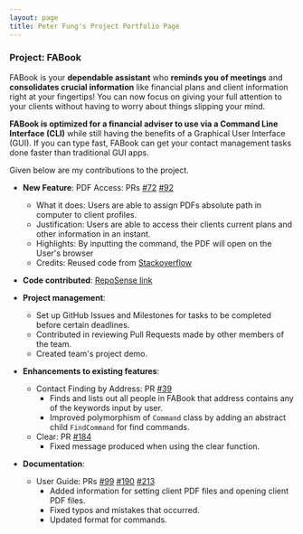 ```yaml
---
layout: page
title: Peter Fung's Project Portfolio Page
---
```


### Project: FABook

FABook is your **dependable assistant** who **reminds you of meetings** and **consolidates crucial information** like financial plans and client information right at your fingertips! You can now focus on giving your full attention to your clients without having to worry about things slipping your mind.

**FABook is optimized for a financial adviser to use via a Command Line Interface (CLI)** while still having the benefits of a Graphical User Interface (GUI). If you can type fast, FABook can get your contact management tasks done faster than traditional GUI apps.

Given below are my contributions to the project.

* **New Feature**: PDF Access: PRs [#72](https://github.com/AY2223S1-CS2103T-T10-2/tp/pull/72) [#92](https://github.com/AY2223S1-CS2103T-T10-2/tp/pull/92)
    * What it does: Users are able to assign PDFs absolute path in computer to client profiles.
    * Justification: Users are able to access their clients current plans and other information in an instant.
    * Highlights: By inputting the command, the PDF will open on the User's browser
    * Credits: Reused code from [Stackoverflow](https://stackoverflow.com/questions/2546968/open-pdf-file-on-the-fly-from-a-java-application)

* **Code contributed**: [RepoSense link](https://nus-cs2103-ay2223s1.github.io/tp-dashboard/?search=fungusta&sort=groupTitle&sortWithin=title&timeframe=commit&mergegroup=&groupSelect=groupByRepos&breakdown=true&checkedFileTypes=docs~functional-code~test-code~other&since=2022-09-16&tabOpen=true&tabType=authorship&tabAuthor=fungusta&tabRepo=AY2223S1-CS2103T-T10-2%2Ftp%5Bmaster%5D&authorshipIsMergeGroup=false&authorshipFileTypes=functional-code~test-code&authorshipIsBinaryFileTypeChecked=false&authorshipIsIgnoredFilesChecked=false)

* **Project management**:
    * Set up GitHub Issues and Milestones for tasks to be completed before certain deadlines.
    * Contributed in reviewing Pull Requests made by other members of the team.
    * Created team's project demo.

* **Enhancements to existing features**:
    * Contact Finding by Address: PR [#39](https://github.com/AY2223S1-CS2103T-T10-2/tp/pull/39)
      * Finds and lists out all people in FABook that address contains any of the keywords input by user.
      * Improved polymorphism of `Command` class by adding an abstract child `FindCommand` for find commands.
    * Clear: PR [#184](https://github.com/AY2223S1-CS2103T-T10-2/tp/pull/184)
      * Fixed message produced when using the clear function.

* **Documentation**:
  * User Guide: PRs [#99](https://github.com/AY2223S1-CS2103T-T10-2/tp/pull/99) 
  [#190](https://github.com/AY2223S1-CS2103T-T10-2/tp/pull/190) 
  [#213](https://github.com/AY2223S1-CS2103T-T10-2/tp/pull/213)
    * Added information for setting client PDF files and opening client PDF files.
    * Fixed typos and mistakes that occurred.
    * Updated format for commands.

